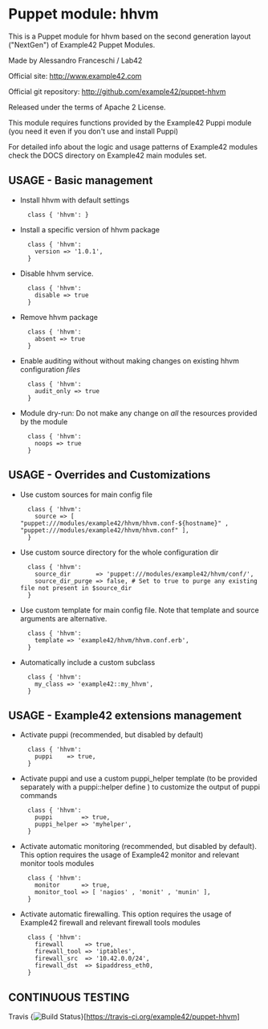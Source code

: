# Puppet module: hhvm

This is a Puppet module for hhvm based on the second generation layout ("NextGen") of Example42 Puppet Modules.

Made by Alessandro Franceschi / Lab42

Official site: http://www.example42.com

Official git repository: http://github.com/example42/puppet-hhvm

Released under the terms of Apache 2 License.

This module requires functions provided by the Example42 Puppi module (you need it even if you don't use and install Puppi)

For detailed info about the logic and usage patterns of Example42 modules check the DOCS directory on Example42 main modules set.


## USAGE - Basic management

* Install hhvm with default settings

        class { 'hhvm': }

* Install a specific version of hhvm package

        class { 'hhvm':
          version => '1.0.1',
        }

* Disable hhvm service.

        class { 'hhvm':
          disable => true
        }

* Remove hhvm package

        class { 'hhvm':
          absent => true
        }

* Enable auditing without without making changes on existing hhvm configuration *files*

        class { 'hhvm':
          audit_only => true
        }

* Module dry-run: Do not make any change on *all* the resources provided by the module

        class { 'hhvm':
          noops => true
        }


## USAGE - Overrides and Customizations
* Use custom sources for main config file 

        class { 'hhvm':
          source => [ "puppet:///modules/example42/hhvm/hhvm.conf-${hostname}" , "puppet:///modules/example42/hhvm/hhvm.conf" ], 
        }


* Use custom source directory for the whole configuration dir

        class { 'hhvm':
          source_dir       => 'puppet:///modules/example42/hhvm/conf/',
          source_dir_purge => false, # Set to true to purge any existing file not present in $source_dir
        }

* Use custom template for main config file. Note that template and source arguments are alternative. 

        class { 'hhvm':
          template => 'example42/hhvm/hhvm.conf.erb',
        }

* Automatically include a custom subclass

        class { 'hhvm':
          my_class => 'example42::my_hhvm',
        }


## USAGE - Example42 extensions management 
* Activate puppi (recommended, but disabled by default)

        class { 'hhvm':
          puppi    => true,
        }

* Activate puppi and use a custom puppi_helper template (to be provided separately with a puppi::helper define ) to customize the output of puppi commands 

        class { 'hhvm':
          puppi        => true,
          puppi_helper => 'myhelper', 
        }

* Activate automatic monitoring (recommended, but disabled by default). This option requires the usage of Example42 monitor and relevant monitor tools modules

        class { 'hhvm':
          monitor      => true,
          monitor_tool => [ 'nagios' , 'monit' , 'munin' ],
        }

* Activate automatic firewalling. This option requires the usage of Example42 firewall and relevant firewall tools modules

        class { 'hhvm':       
          firewall      => true,
          firewall_tool => 'iptables',
          firewall_src  => '10.42.0.0/24',
          firewall_dst  => $ipaddress_eth0,
        }


## CONTINUOUS TESTING

Travis {<img src="https://travis-ci.org/example42/puppet-hhvm.png?branch=master" alt="Build Status" />}[https://travis-ci.org/example42/puppet-hhvm]
